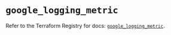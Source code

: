# `google_logging_metric`

Refer to the Terraform Registry for docs: [`google_logging_metric`](https://registry.terraform.io/providers/hashicorp/google-beta/6.6.0/docs/resources/google_logging_metric).
